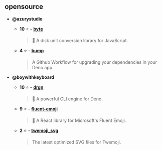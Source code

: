 ## opensource

- **@azurystudio**
    - **10** ⭐ - [**byte**](https://github.com/azurystudio/byte)
      > 🧮 A disk unit conversion library for JavaScript.  

    - **4** ⭐ - [**bump**](https://github.com/azurystudio/bump)
      > A Github Workflow for upgrading your dependencies in your Deno app.  


- **@boywithkeyboard**
    - **10** ⭐ - [**drgn**](https://github.com/boywithkeyboard/drgn)
      > 🦕 A powerful CLI engine for Deno.  

    - **9** ⭐ - [**fluent-emoji**](https://github.com/boywithkeyboard/fluent-emoji)
      > 🥰 A React library for Microsoft's Fluent Emoji.  

    - **2** ⭐ - [**twemoji_svg**](https://github.com/boywithkeyboard/twemoji_svg)
      > The latest optimized SVG files for Twemoji.  

